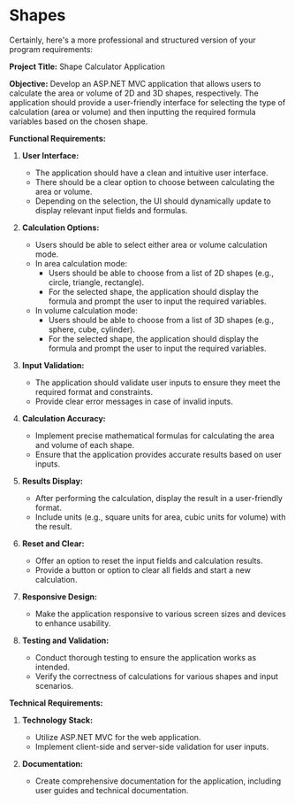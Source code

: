 # Shapes

Certainly, here's a more professional and structured version of your program requirements:

**Project Title:** Shape Calculator Application

**Objective:**
Develop an ASP.NET MVC application that allows users to calculate the area or volume of 2D and 3D shapes, respectively. The application should provide a user-friendly interface for selecting the type of calculation (area or volume) and then inputting the required formula variables based on the chosen shape.

**Functional Requirements:**

1. **User Interface:**
   - The application should have a clean and intuitive user interface.
   - There should be a clear option to choose between calculating the area or volume.
   - Depending on the selection, the UI should dynamically update to display relevant input fields and formulas.

2. **Calculation Options:**
   - Users should be able to select either area or volume calculation mode.
   - In area calculation mode:
     - Users should be able to choose from a list of 2D shapes (e.g., circle, triangle, rectangle).
     - For the selected shape, the application should display the formula and prompt the user to input the required variables.
   - In volume calculation mode:
     - Users should be able to choose from a list of 3D shapes (e.g., sphere, cube, cylinder).
     - For the selected shape, the application should display the formula and prompt the user to input the required variables.

3. **Input Validation:**
   - The application should validate user inputs to ensure they meet the required format and constraints.
   - Provide clear error messages in case of invalid inputs.

4. **Calculation Accuracy:**
   - Implement precise mathematical formulas for calculating the area and volume of each shape.
   - Ensure that the application provides accurate results based on user inputs.

5. **Results Display:**
   - After performing the calculation, display the result in a user-friendly format.
   - Include units (e.g., square units for area, cubic units for volume) with the result.

6. **Reset and Clear:**
   - Offer an option to reset the input fields and calculation results.
   - Provide a button or option to clear all fields and start a new calculation.

7. **Responsive Design:**
   - Make the application responsive to various screen sizes and devices to enhance usability.

8. **Testing and Validation:**
   - Conduct thorough testing to ensure the application works as intended.
   - Verify the correctness of calculations for various shapes and input scenarios.

**Technical Requirements:**

1. **Technology Stack:**
   - Utilize ASP.NET MVC for the web application.
   - Implement client-side and server-side validation for user inputs.

3. **Documentation:**
   - Create comprehensive documentation for the application, including user guides and technical documentation.
